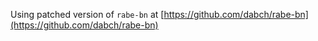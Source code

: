 Using patched version of `rabe-bn` at [https://github.com/dabch/rabe-bn](https://github.com/dabch/rabe-bn)